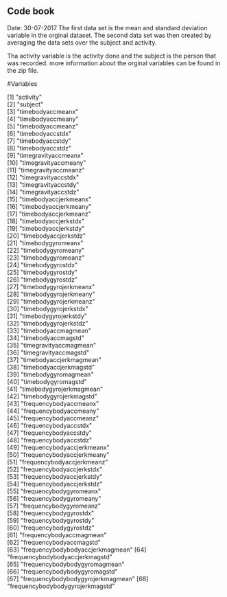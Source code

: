 ## Code book

Date: 30-07-2017
The first data set is the mean and standard deviation variable in the orginal dataset.
The second data set was then created by averaging the data sets over the subject and activity. 

Tha activity variable is the activity done and the subject is the person that was recorded. 
more information about the orginal variables can be found in the zip file.

#Variables

 [1] "activity"                        
 [2] "subject"                         
 [3] "timebodyaccmeanx"                
 [4] "timebodyaccmeany"                
 [5] "timebodyaccmeanz"                
 [6] "timebodyaccstdx"                 
 [7] "timebodyaccstdy"                 
 [8] "timebodyaccstdz"                 
 [9] "timegravityaccmeanx"             
[10] "timegravityaccmeany"             
[11] "timegravityaccmeanz"             
[12] "timegravityaccstdx"              
[13] "timegravityaccstdy"              
[14] "timegravityaccstdz"              
[15] "timebodyaccjerkmeanx"            
[16] "timebodyaccjerkmeany"            
[17] "timebodyaccjerkmeanz"            
[18] "timebodyaccjerkstdx"             
[19] "timebodyaccjerkstdy"             
[20] "timebodyaccjerkstdz"             
[21] "timebodygyromeanx"               
[22] "timebodygyromeany"               
[23] "timebodygyromeanz"               
[24] "timebodygyrostdx"                
[25] "timebodygyrostdy"                
[26] "timebodygyrostdz"                
[27] "timebodygyrojerkmeanx"           
[28] "timebodygyrojerkmeany"           
[29] "timebodygyrojerkmeanz"           
[30] "timebodygyrojerkstdx"            
[31] "timebodygyrojerkstdy"            
[32] "timebodygyrojerkstdz"            
[33] "timebodyaccmagmean"              
[34] "timebodyaccmagstd"               
[35] "timegravityaccmagmean"           
[36] "timegravityaccmagstd"            
[37] "timebodyaccjerkmagmean"          
[38] "timebodyaccjerkmagstd"           
[39] "timebodygyromagmean"             
[40] "timebodygyromagstd"              
[41] "timebodygyrojerkmagmean"         
[42] "timebodygyrojerkmagstd"          
[43] "frequencybodyaccmeanx"           
[44] "frequencybodyaccmeany"           
[45] "frequencybodyaccmeanz"           
[46] "frequencybodyaccstdx"            
[47] "frequencybodyaccstdy"            
[48] "frequencybodyaccstdz"            
[49] "frequencybodyaccjerkmeanx"       
[50] "frequencybodyaccjerkmeany"       
[51] "frequencybodyaccjerkmeanz"       
[52] "frequencybodyaccjerkstdx"        
[53] "frequencybodyaccjerkstdy"        
[54] "frequencybodyaccjerkstdz"        
[55] "frequencybodygyromeanx"          
[56] "frequencybodygyromeany"          
[57] "frequencybodygyromeanz"          
[58] "frequencybodygyrostdx"           
[59] "frequencybodygyrostdy"           
[60] "frequencybodygyrostdz"           
[61] "frequencybodyaccmagmean"         
[62] "frequencybodyaccmagstd"          
[63] "frequencybodybodyaccjerkmagmean" 
[64] "frequencybodybodyaccjerkmagstd"  
[65] "frequencybodybodygyromagmean"    
[66] "frequencybodybodygyromagstd"     
[67] "frequencybodybodygyrojerkmagmean"
[68] "frequencybodybodygyrojerkmagstd" 